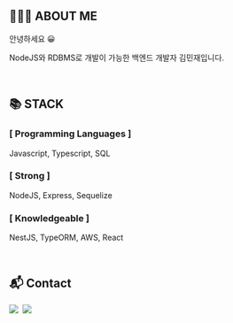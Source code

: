 ## 👨🏻‍💻 ABOUT ME

안녕하세요 😀

NodeJS와 RDBMS로 개발이 가능한 백엔드 개발자 김민재입니다.
  
<br/>

## 📚 STACK

### [ Programming Languages ]
Javascript, Typescript, SQL

### [ Strong ]
NodeJS, Express, Sequelize

### [ Knowledgeable ]
NestJS, TypeORM, AWS, React

<br />

## 📬 Contact

<p>
  <a href="https://minjman2659.notion.site/minjman2659/16d5cc5769c84f4aacb11952a3625dfc" target="_blank"><img src="https://img.shields.io/badge/Blog-000000?style=for-the-badge&logo=Notion&logoColor=white"/></a>&nbsp
  <a href="mailto:minjman2659@gmail.com"><img src="https://img.shields.io/badge/Gmail-d14836?style=for-the-badge&logo=Gmail&logoColor=white&matilto:minjman2659@gmail.com"/></a>
</p>
